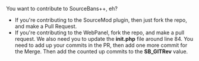 You want to contribute to SourceBans++, eh?
- If you're contributing to the SourceMod plugin, then just fork the repo, and make a Pull Request.
- If you're contributing to the WebPanel, fork the repo, and make a pull request. We also need you to update the **init.php** file around line 84. You need to add up your commits in the PR, then add one more commit for the Merge. Then add the counted up commits to the **SB_GITRev** value.
